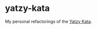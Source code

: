 # yatzy-kata

My personal refactorings of the [Yatzy Kata](https://github.com/emilybache/Yatzy-Refactoring-Kata).

